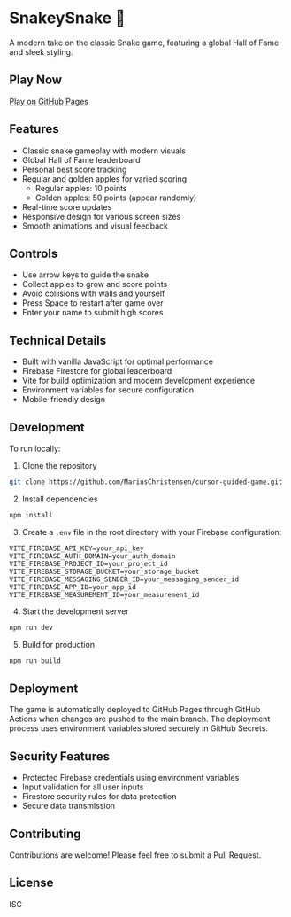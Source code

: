 # SnakeySnake 🐍

A modern take on the classic Snake game, featuring a global Hall of Fame and sleek styling.

## Play Now

[Play on GitHub Pages](https://mariuschristensen.github.io/cursor-guided-game/)

## Features

- Classic snake gameplay with modern visuals
- Global Hall of Fame leaderboard
- Personal best score tracking
- Regular and golden apples for varied scoring
  - Regular apples: 10 points
  - Golden apples: 50 points (appear randomly)
- Real-time score updates
- Responsive design for various screen sizes
- Smooth animations and visual feedback

## Controls

- Use arrow keys to guide the snake
- Collect apples to grow and score points
- Avoid collisions with walls and yourself
- Press Space to restart after game over
- Enter your name to submit high scores

## Technical Details

- Built with vanilla JavaScript for optimal performance
- Firebase Firestore for global leaderboard
- Vite for build optimization and modern development experience
- Environment variables for secure configuration
- Mobile-friendly design

## Development

To run locally:

1. Clone the repository

```bash
git clone https://github.com/MariusChristensen/cursor-guided-game.git
```

2. Install dependencies

```bash
npm install
```

3. Create a `.env` file in the root directory with your Firebase configuration:

```env
VITE_FIREBASE_API_KEY=your_api_key
VITE_FIREBASE_AUTH_DOMAIN=your_auth_domain
VITE_FIREBASE_PROJECT_ID=your_project_id
VITE_FIREBASE_STORAGE_BUCKET=your_storage_bucket
VITE_FIREBASE_MESSAGING_SENDER_ID=your_messaging_sender_id
VITE_FIREBASE_APP_ID=your_app_id
VITE_FIREBASE_MEASUREMENT_ID=your_measurement_id
```

4. Start the development server

```bash
npm run dev
```

5. Build for production

```bash
npm run build
```

## Deployment

The game is automatically deployed to GitHub Pages through GitHub Actions when changes are pushed to the main branch.
The deployment process uses environment variables stored securely in GitHub Secrets.

## Security Features

- Protected Firebase credentials using environment variables
- Input validation for all user inputs
- Firestore security rules for data protection
- Secure data transmission

## Contributing

Contributions are welcome! Please feel free to submit a Pull Request.

## License

ISC
